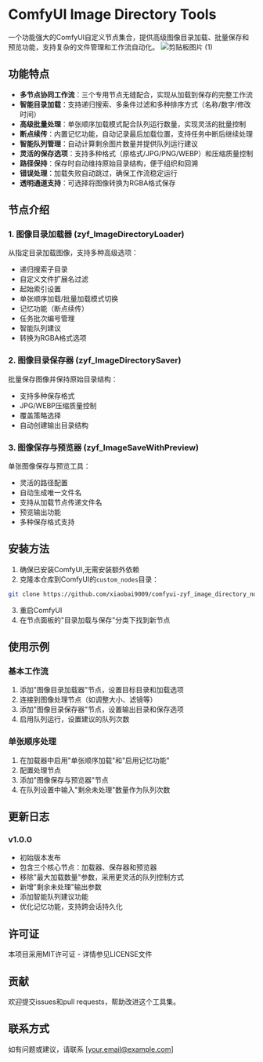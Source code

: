 # ComfyUI Image Directory Tools

一个功能强大的ComfyUI自定义节点集合，提供高级图像目录加载、批量保存和预览功能，支持复杂的文件管理和工作流自动化。
![剪贴板图片 (1)](https://github.com/user-attachments/assets/8dc19371-74cd-42ae-9140-3a51f138ccc5)



## 功能特点

- **多节点协同工作流**：三个专用节点无缝配合，实现从加载到保存的完整工作流
- **智能目录加载**：支持递归搜索、多条件过滤和多种排序方式（名称/数字/修改时间）
- **高级批量处理**：单张顺序加载模式配合队列运行数量，实现灵活的批量控制
- **断点续传**：内置记忆功能，自动记录最后加载位置，支持任务中断后继续处理
- **智能队列管理**：自动计算剩余图片数量并提供队列运行建议
- **灵活的保存选项**：支持多种格式（原格式/JPG/PNG/WEBP）和压缩质量控制
- **路径保持**：保存时自动维持原始目录结构，便于组织和回溯
- **错误处理**：加载失败自动跳过，确保工作流稳定运行
- **透明通道支持**：可选择将图像转换为RGBA格式保存

## 节点介绍

### 1. 图像目录加载器 (zyf_ImageDirectoryLoader)
从指定目录加载图像，支持多种高级选项：
- 递归搜索子目录
- 自定义文件扩展名过滤
- 起始索引设置
- 单张顺序加载/批量加载模式切换
- 记忆功能（断点续传）
- 任务批次编号管理
- 智能队列建议
- 转换为RGBA格式选项

### 2. 图像目录保存器 (zyf_ImageDirectorySaver)
批量保存图像并保持原始目录结构：
- 支持多种保存格式
- JPG/WEBP压缩质量控制
- 覆盖策略选择
- 自动创建输出目录结构

### 3. 图像保存与预览器 (zyf_ImageSaveWithPreview)
单张图像保存与预览工具：
- 灵活的路径配置
- 自动生成唯一文件名
- 支持从加载节点传递文件名
- 预览输出功能
- 多种保存格式支持

## 安装方法

1. 确保已安装ComfyUI,无需安装额外依赖
2. 克隆本仓库到ComfyUI的`custom_nodes`目录：
```bash
git clone https://github.com/xiaobai9009/comfyui-zyf_image_directory_nodes.git
```
3. 重启ComfyUI
4. 在节点面板的"目录加载与保存"分类下找到新节点

## 使用示例

### 基本工作流
1. 添加"图像目录加载器"节点，设置目标目录和加载选项
2. 连接到图像处理节点（如调整大小、滤镜等）
3. 添加"图像目录保存器"节点，设置输出目录和保存选项
4. 启用队列运行，设置建议的队列次数

### 单张顺序处理
1. 在加载器中启用"单张顺序加载"和"启用记忆功能"
2. 配置处理节点
3. 添加"图像保存与预览器"节点
4. 在队列设置中输入"剩余未处理"数量作为队列次数

## 更新日志

### v1.0.0
- 初始版本发布
- 包含三个核心节点：加载器、保存器和预览器
- 移除"最大加载数量"参数，采用更灵活的队列控制方式
- 新增"剩余未处理"输出参数
- 添加智能队列建议功能
- 优化记忆功能，支持跨会话持久化

## 许可证

本项目采用MIT许可证 - 详情参见LICENSE文件

## 贡献

欢迎提交issues和pull requests，帮助改进这个工具集。

## 联系方式

如有问题或建议，请联系 [your.email@example.com]
